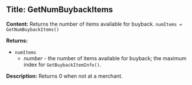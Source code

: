 ## Title: GetNumBuybackItems

**Content:**
Returns the number of items available for buyback.
`numItems = GetNumBuybackItems()`

**Returns:**
- `numItems`
  - *number* - the number of items available for buyback; the maximum index for `GetBuybackItemInfo()`.

**Description:**
Returns 0 when not at a merchant.